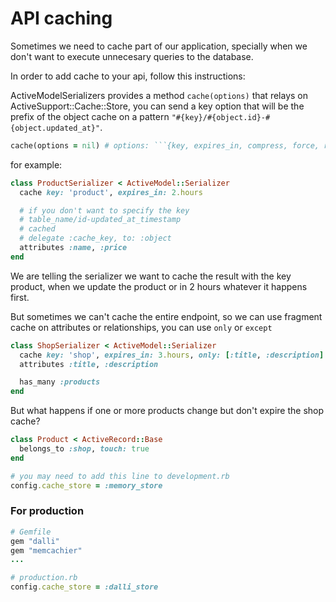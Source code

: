 # API caching

Sometimes we need to cache part of our application, specially when we don't want to execute unnecesary queries to the database.

In order to add cache to your api, follow this instructions:

ActiveModelSerializers provides a method ```cache(options)``` that relays on ActiveSupport::Cache::Store,
you can send a key option that will be the prefix of the object cache on a pattern ```"#{key}/#{object.id}-#{object.updated_at}"```.


```ruby
cache(options = nil) # options: ```{key, expires_in, compress, force, race_condition_ttl}```
```

for example:
```ruby
class ProductSerializer < ActiveModel::Serializer
  cache key: 'product', expires_in: 2.hours

  # if you don't want to specify the key
  # table_name/id-updated_at_timestamp
  # cached
  # delegate :cache_key, to: :object
  attributes :name, :price
end
```

We are telling the serializer we want to cache the result with the key product, when we update the product or in 2 hours whatever it happens first.

But sometimes we can't cache the entire endpoint, so we can use fragment cache on attributes or relationships, you can use ```only``` or ```except```

```ruby
class ShopSerializer < ActiveModel::Serializer
  cache key: 'shop', expires_in: 3.hours, only: [:title, :description]
  attributes :title, :description

  has_many :products
end
```

But what happens if one or more products change but don't expire the shop cache?

```ruby
class Product < ActiveRecord::Base
  belongs_to :shop, touch: true
end

# you may need to add this line to development.rb
config.cache_store = :memory_store
```

### For production

```ruby
# Gemfile
gem "dalli"
gem "memcachier"
...

# production.rb
config.cache_store = :dalli_store
```

